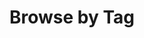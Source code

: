 ---
title: "Browse by Tag"
permalink: /tags/
layout: tags
entries_layout: list
show_excerpts: false
author_profile: true
taxonomy_type: tag
---